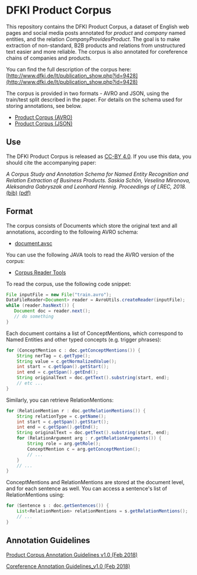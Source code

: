 # DFKI Product Corpus

This repository contains the DFKI Product Corpus, a dataset of English web pages and social media posts annotated for _product_ and _company_ named entities, and the relation _CompanyProvidesProduct_. The goal is to make extraction of non-standard, B2B products and relations from unstructured text easier and more reliable. The corpus is also annotated for coreference chains of companies and products.

You can find the full description of the corpus here: [http://www.dfki.de/lt/publication_show.php?id=9428](http://www.dfki.de/lt/publication_show.php?id=9428)

The corpus is provided in two formats - AVRO and JSON, using the train/test split described in the paper. For details on the schema used for storing annotations, see below.

 * [Product Corpus (AVRO)](downloads/product-corpus-avro.zip)
 * [Product Corpus (JSON)](downloads/product-corpus-json.zip)

## Use
The DFKI Product Corpus is released as [CC-BY 4.0](https://creativecommons.org/licenses/by/4.0/). If you use this data, you should cite the accompanying paper:

_A Corpus Study and Annotation Schema for Named Entity Recognition and Relation Extraction of Business Products. Saskia Schön, Veselina Mironova, Aleksandra Gabryszak and Leonhard Hennig. Proceedings of LREC, 2018._ [(bib)](downloads/paper.bib) [(pdf)](http://www.dfki.de/web/forschung/iwi/publikationen/renameFileForDownload?filename=lrec_product_corpus.pdf&file_id=uploads_3519)


## Format

The corpus consists of Documents which store the original text and all annotations, according to the following AVRO schema:

 * [document.avsc](downloads/document.avsc)

You can use the following JAVA tools to read the AVRO version of the corpus:

 * [Corpus Reader Tools](downloads/sdw-tools-1.0-SNAPSHOT.jar)

To read the corpus, use the following code snippet:

   ```java
   File inputFile = new File("train.avro");
   DataFileReader<Document> reader = AvroUtils.createReader(inputFile);
   while (reader.hasNext()) {
      Document doc = reader.next();
      // do something
   }

   ```

Each document contains a list of ConceptMentions, which correspond to Named Entities and other typed concepts (e.g. trigger phrases):

   ```java
   for (ConceptMention c : doc.getConceptMentions()) {
       String nerTag = c.getType();
       String value = c.getNormalizedValue();
       int start = c.getSpan().getStart();
       int end = c.getSpan().getEnd();
       String originalText = doc.getText().substring(start, end);
       // etc ...
   }
   ```

Similarly, you can retrieve RelationMentions:

   ```java
   for (RelationMention r : doc.getRelationMentions()) {
       String relationType = c.getName();
       int start = c.getSpan().getStart();
       int end = c.getSpan().getEnd();
       String originalText = doc.getText().substring(start, end);
       for (RelationArgument arg : r.getRelationArguments()) {
           String role = arg.getRole();
           ConceptMention c = arg.getConceptMention();
           // ...
       }
       // ...
   }
   ```

ConceptMentions and RelationMentions are stored at the document level, and for each sentence as well. You can access a sentence's list of RelationMentions using:

   ```java
   for (Sentence s : doc.getSentences()) {
       List<RelationMention> relationMentions = s.getRelationMentions();
       // ...
   }
   ```



## Annotation Guidelines

[Product Corpus Annotation Guidelines v1.0 (Feb 2018)](downloads/Product_Corpus_Annotation_Guidelines_Feb_2018_v1.0.pdf)

[Coreference Annotation Guidelines_v1.0 (Feb 2018)](downloads/Coreference_Guidelines.pdf)
